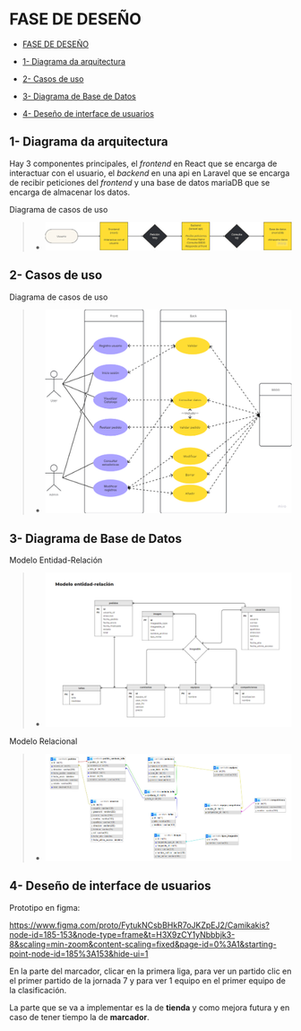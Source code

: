 # FASE DE DESEÑO

  

- [FASE DE DESEÑO](#fase-de-deseño)

- [1- Diagrama da arquitectura](#1--diagrama-da-arquitectura)

- [2- Casos de uso](#2--casos-de-uso)

- [3- Diagrama de Base de Datos](#3--diagrama-de-base-de-datos)

- [4- Deseño de interface de usuarios](#4--deseño-de-interface-de-usuarios)


## 1- Diagrama da arquitectura

Hay 3 componentes principales, el *frontend* en React que se encarga de interactuar con el usuario, el *backend* en una api en Laravel que se encarga de recibir peticiones del *frontend* y una base de datos mariaDB que se encarga de almacenar los datos.

Diagrama de casos de uso
>  - ![diagrama de arquitectura](../img/diagrama-arquitectura.png)

## 2- Casos de uso

Diagrama de casos de uso
>  - ![casos de uso](../img/casos-de-uso.png)

## 3- Diagrama de Base de Datos

Modelo Entidad-Relación
>  - ![modelo entidad-relacion](../img/modeloER.png)

Modelo Relacional
>  - ![modelo relacional](../img/modelo-relacional.png)

## 4- Deseño de interface de usuarios

Prototipo en figma:

https://www.figma.com/proto/FytukNCsbBHkR7oJKZpEJ2/Camikakis?node-id=185-153&node-type=frame&t=H3X9zCY1yNbbbjk3-8&scaling=min-zoom&content-scaling=fixed&page-id=0%3A1&starting-point-node-id=185%3A153&hide-ui=1

En la parte del marcador, clicar en la primera liga, para ver un partido clic en el primer partido de la jornada 7 y para ver 1 equipo en el primer equipo de la clasificación.

La parte que se va a implementar es la de **tienda** y como mejora futura y en caso de tener tiempo la de **marcador**.
